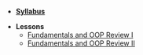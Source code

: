 * **[Syllabus](ReadMe.md)**
- **Lessons**
  - [Fundamentals and OOP Review I](Lessons/Lesson1.md)
  - [Fundamentals and OOP Review II](Lessons/Lesson2.md)

